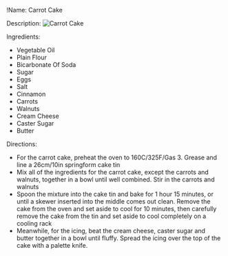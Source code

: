 !Name: Carrot Cake

Description:
![Carrot Cake](https://www.themealdb.com/images/media/meals/vrspxv1511722107.jpg "Carrot Cake")

Ingredients:
- Vegetable Oil
- Plain Flour
- Bicarbonate Of Soda
- Sugar
- Eggs
- Salt
- Cinnamon
- Carrots
- Walnuts
- Cream Cheese
- Caster Sugar
- Butter

Directions:
- For the carrot cake, preheat the oven to 160C/325F/Gas 3. Grease and line a 26cm/10in springform cake tin
- Mix all of the ingredients for the carrot cake, except the carrots and walnuts, together in a bowl until well combined. Stir in the carrots and walnuts
- Spoon the mixture into the cake tin and bake for 1 hour 15 minutes, or until a skewer inserted into the middle comes out clean. Remove the cake from the oven and set aside to cool for 10 minutes, then carefully remove the cake from the tin and set aside to cool completely on a cooling rack
- Meanwhile, for the icing, beat the cream cheese, caster sugar and butter together in a bowl until fluffy. Spread the icing over the top of the cake with a palette knife.
